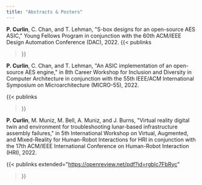 ```yaml
---
title: "Abstracts & Posters"
---
```


<!-- Three most recent -->

**P. Curlin**, C. Chan, and T. Lehman, "S-box designs for an open-source AES ASIC​," Young Fellows Program in conjunction with the 60th ACM/IEEE Design Automation Conference (DAC), 2022.
{{< publinks
>}}

**P. Curlin**, C. Chan, and T. Lehman, "An ASIC implementation of an open-source AES engine," in 8th Career Workshop for Inclusion and Diversity in Computer Architecture in conjunction with the 55th IEEE/ACM International Symposium on Microarchitecture (MICRO-55), 2022.

{{< publinks
>}}

**P. Curlin**, M. Muniz, M. Bell, A. Muniz, and J. Burns, "Virtual reality digital twin and environment for troubleshooting lunar-based infrastructure assembly failures," in 5th International Workshop on Virtual, Augmented, and Mixed-Reality for Human-Robot Interactions for HRI in conjunction with the 17th ACM/IEEE International Conference on Human-Robot Interaction (HRI), 2022.

{{< publinks
    extended="https://openreview.net/pdf?id=rgblc7FbRyc"
>}}

